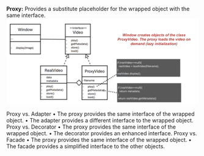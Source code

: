 **Proxy:** Provides a substitute placeholder for the wrapped object with the same interface.![Pasted image 20241103110234.png](../../attachments/Pasted%20image%2020241103110234.png)

Proxy vs. Adapter • The proxy provides the same interface of the wrapped object. • The adapter provides a different interface to the wrapped object. Proxy vs. Decorator • The proxy provides the same interface of the wrapped object. • The decorator provides an enhanced interface. Proxy vs. Facade • The proxy provides the same interface of the wrapped object. • The facade provides a simplified interface to the other objects.